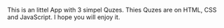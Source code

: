 This is an littel App with 3 simpel Quzes. Thies Quzes are on HTML, CSS and JavaScript. 
I hope you will enjoy it. 
